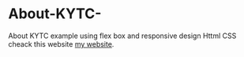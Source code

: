 # About-KYTC-
About KYTC example using flex box and responsive design
Httml 
CSS
cheack this website [my website](https://pages.github.com/).
